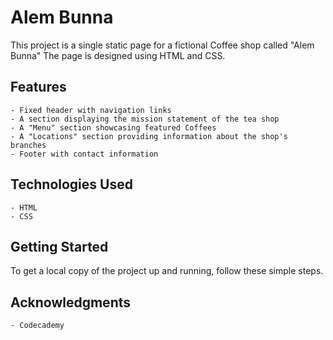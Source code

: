 # Alem Bunna
This project is a single static page for a fictional Coffee shop called "Alem Bunna" The page is designed using HTML and CSS.



## Features

    - Fixed header with navigation links
    - A section displaying the mission statement of the tea shop
    - A "Menu" section showcasing featured Coffees
    - A "Locations" section providing information about the shop's branches
    - Footer with contact information

## Technologies Used

    - HTML
    - CSS

## Getting Started

To get a local copy of the project up and running, follow these simple steps.

## Acknowledgments

    - Codecademy 

